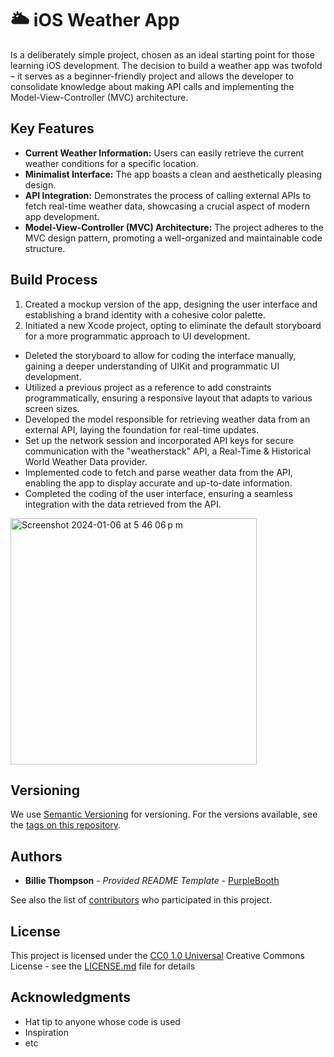 # 🌥️ iOS Weather App 

Is a deliberately simple project, chosen as an ideal starting point for those learning iOS development. 
The decision to build a weather app was twofold – it serves as a beginner-friendly project and allows the developer 
to consolidate knowledge about making API calls and implementing the Model-View-Controller (MVC) architecture.



## Key Features

- **Current Weather Information:** Users can easily retrieve the current weather conditions for a specific location.
- **Minimalist Interface:** The app boasts a clean and aesthetically pleasing design.
- **API Integration:** Demonstrates the process of calling external APIs to fetch real-time weather data, showcasing a crucial aspect of modern app development.
- **Model-View-Controller (MVC) Architecture:** The project adheres to the MVC design pattern, promoting a well-organized and maintainable code structure.

## Build Process

1. Created a mockup version of the app, designing the user interface and establishing a brand identity with a cohesive color palette.
2. Initiated a new Xcode project, opting to eliminate the default storyboard for a more programmatic approach to UI development.
- Deleted the storyboard to allow for coding the interface manually, gaining a deeper understanding of UIKit and programmatic UI development.
- Utilized a previous project as a reference to add constraints programmatically, ensuring a responsive layout that adapts to various screen sizes.
- Developed the model responsible for retrieving weather data from an external API, laying the foundation for real-time updates.
- Set up the network session and incorporated API keys for secure communication with the "weatherstack" API, a Real-Time & Historical World Weather Data provider.
- Implemented code to fetch and parse weather data from the API, enabling the app to display accurate and up-to-date information.
- Completed the coding of the user interface, ensuring a seamless integration with the data retrieved from the API.

<img width="394" alt="Screenshot 2024-01-06 at 5 46 06 p m" src="https://github.com/AlexiaSaucedo/WeatherApp/assets/72261496/a88e2c8a-8aec-42a7-aa67-eefd8da29862">

## Versioning

We use [Semantic Versioning](http://semver.org/) for versioning. For the versions
available, see the [tags on this
repository](https://github.com/PurpleBooth/a-good-readme-template/tags).

## Authors

  - **Billie Thompson** - *Provided README Template* -
    [PurpleBooth](https://github.com/PurpleBooth)

See also the list of
[contributors](https://github.com/PurpleBooth/a-good-readme-template/contributors)
who participated in this project.

## License

This project is licensed under the [CC0 1.0 Universal](LICENSE.md)
Creative Commons License - see the [LICENSE.md](LICENSE.md) file for
details

## Acknowledgments

  - Hat tip to anyone whose code is used
  - Inspiration
  - etc
